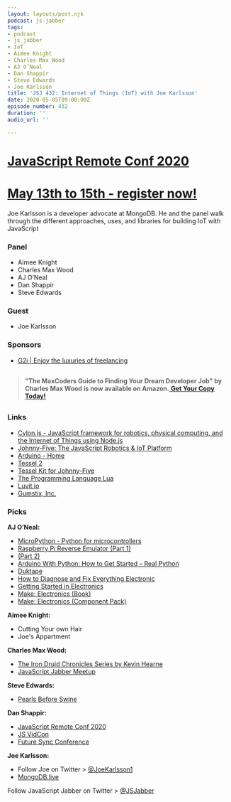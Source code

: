 ```yaml
---
layout: layouts/post.njk
podcast: js-jabber
tags:
- podcast
- js_jabber
- IoT
- Aimee Knight
- Charles Max Wood
- AJ O’Neal
- Dan Shappir
- Steve Edwards
- Joe Karlsson
title: 'JSJ 432: Internet of Things (IoT) with Joe Karlsson'
date: 2020-05-05T09:00:00Z
episode_number: 432
duration: ''
audio_url: ''

---
```

# [JavaScript Remote Conf 2020](https://devchat.tv/conferences/javascript-remote-2020/ "JavaScript Remote Conf 2020")

# [May 13th to 15th - register now!](https://devchat.tv/conferences/javascript-remote-2020/ "JavaScript Remote Conf 2020")

Joe Karlsson is a developer advocate at MongoDB. He and the panel walk through the different approaches, uses, and libraries for building IoT with JavaScript

### **Panel**

* Aimee Knight
* Charles Max Wood
* AJ O’Neal
* Dan Shappir
* Steve Edwards


### **Guest**

* Joe Karlsson

### **Sponsors**

* [G2i | Enjoy the luxuries of freelancing](https://www.g2i.co/?utm_source=Javascript_Jabber&utm_medium=Podcast&utm_campaign=DevChat)
## 

> **"The MaxCoders Guide to Finding Your Dream Developer Job" by Charles Max Wood is now available on Amazon.**[ **Get Your Copy Today!**](https://www.amazon.com/gp/product/B081MBL5C9/ref=as_li_ss_tl?ie=UTF8&linkCode=sl1&tag=devchattv-20&linkId=9d61363241636e2546ef46abba198746&language=en_US)

## 

### **Links**

* [Cylon\.js \- JavaScript framework for robotics, physical computing, and the Internet of Things using Node\.js](https://cylonjs.com/)
* [Johnny\-Five: The JavaScript Robotics & IoT Platform](http://johnny-five.io/)
* [Arduino \- Home](https://www.arduino.cc/)
* [Tessel 2](https://tessel.io/)
* [Tessel Kit for Johnny-Five](https://amzn.to/3b4SYTY)
* [The Programming Language Lua](https://www.lua.org/)
* [Luvit\.io](https://luvit.io/)
* [Gumstix, Inc\.](https://www.gumstix.com/)


### **Picks**

**AJ O’Neal:**

* [MicroPython \- Python for microcontrollers](https://micropython.org/)
* [Raspberry Pi Reverse Emulator (Part 1)](https://www.youtube.com/watch?v=ar9WRwCiSr0) 
* [(Part 2)](https://youtu.be/hTlNVUmBA28)
* [Arduino With Python: How to Get Started – Real Python](https://realpython.com/arduino-python/)
* [Duktape](https://duktape.org/)
* [How to Diagnose and Fix Everything Electronic](https://amzn.to/2XCxGJw)
* [Getting Started in Electronics](https://amzn.to/2XznJwl)
* [Make: Electronics (Book)](https://amzn.to/2VGVYj9)
* [Make: Electronics (Component Pack)](https://amzn.to/3embZU1)

**Aimee Knight:**

* Cutting Your own Hair
* Joe's Appartment

**Charles Max Wood:**

* [The Iron Druid Chronicles Series by Kevin Hearne](https://www.goodreads.com/series/52837-the-iron-druid-chronicles)
* [JavaScript Jabber Meetup](https://meetings.hubspot.com/team104/javascript-jabber-episode)


**Steve Edwards:**

* [Pearls Before Swine](https://www.gocomics.com/pearlsbeforeswine)

**Dan Shappir:**

* [JavaScript Remote Conf 2020](https://devchat.tv/conferences/javascript-remote-2020/)
* [JS VidCon](https://jsvidcon.com/)
* [Future Sync Conference](https://futuresync.co.uk/)


**Joe Karlsson:**

* Follow Joe on Twitter > [@JoeKarlsson1](https://twitter.com/JoeKarlsson1)
* [MongoDB\.live](https://www.mongodb.com/https://www.mongodb.com/world)


Follow JavaScript Jabber on Twitter > [@JSJabber](https://twitter.com/JSJabber)